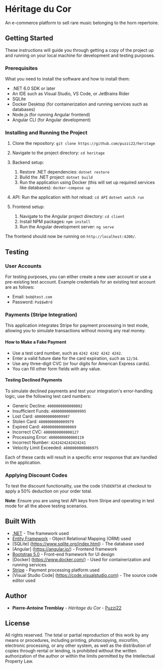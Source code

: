 # Héritage du Cor

An e-commerce platform to sell rare music belonging to the horn repertoire.

## Getting Started

These instructions will guide you through getting a copy of the project up and running on your local machine for development and testing purposes.

### Prerequisites

What you need to install the software and how to install them:

- .NET 6.0 SDK or later
- An IDE such as Visual Studio, VS Code, or JetBrains Rider
- SQLite
- Docker Desktop (for containerization and running services such as databases)
- Node.js (for running Angular frontend)
- Angular CLI (for Angular development)

### Installing and Running the Project

1. Clone the repository:
`git clone https://github.com/puzzi22/heritage`

2. Navigate to the project directory:
`cd heritage`

3. Backend setup:
	1. Restore .NET dependencies: `dotnet restore`
	2. Build the .NET project: `dotnet build`
	3. Run the application using Docker (this will set up required services like databases): `docker-compose up`

4. API: Run the application with hot reload: `cd API`
`dotnet watch run`

5. Frontend setup:
	1. Navigate to the Angular project directory: `cd client`
	2. Install NPM packages: `npm install`
	3. Run the Angular development server:
`ng serve`

The frontend should now be running on `http://localhost:4200/`.

## Testing

### User Accounts

For testing purposes, you can either create a new user account or use a pre-existing test account. Example credentials for an existing test account are as follows:

- Email: `bob@test.com`
- Password: `Pa$$w0rd`

### Payments (Stripe Integration)

This application integrates Stripe for payment processing in test mode, allowing you to simulate transactions without moving any real money.

#### How to Make a Fake Payment
- Use a test card number, such as `4242 4242 4242 4242`.
- Enter a valid future date for the card expiration, such as `12/34`.
- Use any three-digit CVC (or four digits for American Express cards).
- You can fill other form fields with any value.

#### Testing Declined Payments
To simulate declined payments and test your integration's error-handling logic, use the following test card numbers:

- Generic Decline: `4000000000000002`
- Insufficient Funds: `4000000000009995`
- Lost Card: `4000000000009987`
- Stolen Card: `4000000000009979`
- Expired Card: `4000000000000069`
- Incorrect CVC: `4000000000000127`
- Processing Error: `4000000000000119`
- Incorrect Number: `4242424242424241`
- Velocity Limit Exceeded: `4000000000006975`

Each of these cards will result in a specific error response that are handled in the application.

### Applying Discount Codes

To test the discount functionality, use the code `STUDENT50` at checkout to apply a 50% deduction on your order total.

**Note**: Ensure you are using test API keys from Stripe and operating in test mode for all the above testing scenarios.



## Built With

- [.NET](https://dotnet.microsoft.com/) - The framework used
- [Entity Framework](https://docs.microsoft.com/en-us/ef/) - Object Relational Mapping (ORM) used
- [SQLite] (https://www.sqlite.org/index.html) - The database used
- [Angular] (https://angular.io/) - Frontend framework
- [Bootstrap 5.0](https://getbootstrap.com/) - Front-end framework for UI design
- [Docker] (https://www.docker.com/) - Used for containerization and running services
- [Stripe](https://stripe.com) - Payment processing platform used
- [Visual Studio Code] (https://code.visualstudio.com) - The source code editor used

## Author

- **Pierre-Antoine Tremblay** - *Héritage du Cor* - [Puzzi22](https://github.com/puzzi22)

## License

All rights reserved. The total or partial reproduction of this work by any means or procedures, including printing, photocopying, microfilm, electronic processing, or any other system, as well as the distribution of copies through rental or lending, is prohibited without the written authorization of the author or within the limits permitted by the Intellectual Property Law.